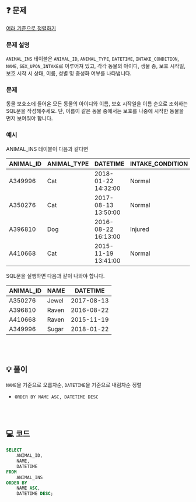 ❓ 문제
---

[여러 기준으로 정렬하기](https://school.programmers.co.kr/learn/courses/30/lessons/59404)

### 문제 설명

`ANIMAL_INS` 테이블은 `ANIMAL_ID`, `ANIMAL_TYPE`, `DATETIME`, `INTAKE_CONDITION`, `NAME`, `SEX_UPON_INTAKE`로 이루어져 있고, 
각각 동물의 아이디, 생물 종, 보호 시작일, 보호 시작 시 상태, 이름, 성별 및 중성화 여부를 나타냅니다.

### 문제

동물 보호소에 들어온 모든 동물의 아이디와 이름, 보호 시작일을 이름 순으로 조회하는 SQL문을 작성해주세요.
단, 이름이 같은 동물 중에서는 보호를 나중에 시작한 동물을 먼저 보여줘야 합니다.

### 예시

ANIMAL_INS 테이블이 다음과 같다면

|ANIMAL_ID	|ANIMAL_TYPE	|DATETIME	|INTAKE_CONDITION	|NAME	|SEX_UPON_INTAKE|
|---|---|---|---|---|---|
|A349996	|Cat	|2018-01-22 14:32:00	|Normal	|Sugar	|Neutered Male|
|A350276	|Cat	|2017-08-13 13:50:00	|Normal	|Jewel	|Spayed Female|
|A396810	|Dog	|2016-08-22 16:13:00	|Injured	|Raven	|Spayed Female|
|A410668	|Cat	|2015-11-19 13:41:00	|Normal	|Raven	|Spayed Female|

SQL문을 실행하면 다음과 같이 나와야 합니다.

|ANIMAL_ID	|NAME	|DATETIME|
|---|---|---|
|A350276	|Jewel	|2017-08-13 |13:50:00|
|A396810	|Raven	|2016-08-22 |16:13:00|
|A410668	|Raven	|2015-11-19 |13:41:00|
|A349996	|Sugar	|2018-01-22 |14:32:00|

<br/>
<br/>

💡 풀이
---

`NAME`을 기준으로 오름차순, `DATETIME`을 기준으로 내림차순 정렬
- `ORDER BY NAME ASC, DATETIME DESC`

<br/>
<br/>

💻 코드
---

```sql
SELECT
	ANIMAL_ID,
    NAME,
    DATETIME
FROM
	ANIMAL_INS
ORDER BY
	NAME ASC,
    DATETIME DESC;
```
